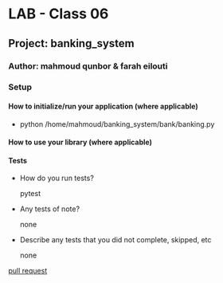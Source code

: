 # LAB - Class 06

## Project: banking_system

### Author: mahmoud qunbor & farah eilouti

### Setup

#### How to initialize/run your application (where applicable)

- python /home/mahmoud/banking_system/bank/banking.py  

#### How to use your library (where applicable)

#### Tests

- How do you run tests?

    pytest
- Any tests of note?

    none
- Describe any tests that you did not complete, skipped, etc

    none
    
[pull request](https://github.com/modesq/banking-system/pull/2)

